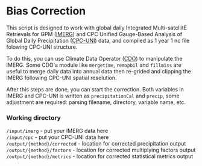 # Bias Correction

This script is designed to work with global daily Integrated Multi-satellitE Retrievals for GPM ([IMERG](https://gpm.nasa.gov/data/imerg)) and CPC Unified Gauge-Based Analysis of Global Daily Precipitation ([CPC-UNI](https://psl.noaa.gov/data/gridded/data.cpc.globalprecip.html)) data, and compiled as 1 year 1 nc file folowing CPC-UNI structure. 

To do this, you can use Climate Data Operator ([CDO](https://code.mpimet.mpg.de/projects/cdo)) to manipulate the IMERG. Some CDO's module like `mergetime`, `remapbil` and `fillmiss` are useful to merge daily data into annual data then re-grided and clipping the IMERG following CPC-UNI spatial resolution. 

After this steps are done, you can start the correction. Both variables in IMERG and CPC-UNI is written as `precipitationCal` and `precip`, some adjustment are required: parsing filename, directory, variable name, etc.

### Working directory

`/input/imerg` - put your IMERG data here</br>
`/input/cpc` - put your CPC-UNI data here</br>
`/output/{method}/corrected` - location for corrected precipitation output</br>
`/output/{method}/factors` - location for corrected multiplying factors output</br>
`/output/{method}/metrics` - location for corrected statistical metrics output</br>
